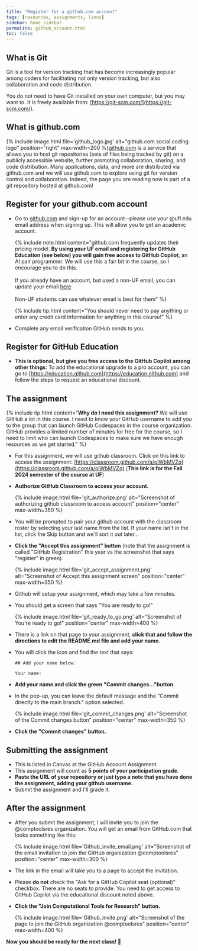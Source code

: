 ```yaml
---
title: "Register for a github.com account"
tags: [resources, assignments, linux]
sidebar: home_sidebar
permalink: github_account.html
toc: false
---
```


## What is Git

Git is a tool for version tracking that has become increasingly popular among coders for facilitating not only version tracking, but also collaboration and code distribution.

You do not need to have Git installed on your own computer, but you may want to. It is freely available from: [https://git-scm.com/](https://git-scm.com/).

## What is github.com

{% include image.html file='github_logo.jpg' alt="github.com social coding logo" position="right" max-width=200 %}[github.com](https://github.com) is a service that allows you to host git repositories (sets of files being tracked by git) on a publicly accessible website, further promoting collaboration, sharing, and code distribution. Many applications, data, and more are distributed via github.com and we will use github.com to explore using git for version control and collaboration. Indeed, the page you are reading now is part of a git repository hosted at github.com!   


## Register for your github.com account

* Go to [github.com](https://github.com) and sign-up for an account--please use your @ufl.edu email address when signing up. This will allow you to get an academic account.

  {% include note.html content="github.com frequently updates their pricing model. **By using your UF email and registering for GitHub Education (see below) you will gain free access to GitHub Copilot**, an AI pair programmer. We will use this a fair bit in the course, so I encourage you to do this.<br><br>If you already have an account, but used a non-UF email, you can update your email [here](https://github.com/settings/emails)<br><br>
  Non-UF students can use whatever email is best for them" %} 


  {% include tip.html content="You should never need to pay anything or enter any credit card information for anything in this course!" %}

* Complete any email verification GitHub sends to you.

## Register for GitHub Education

* **This is optional, but give you free access to the GitHub Copilot among other things**: To add the educational upgrade to a pro account, you can go to [https://education.github.com](https://education.github.com) and follow the steps to request an educational discount.

## The assignment

 {% include tip.html content="**Why do I need this assignment?** We will use GitHub a lot in this course. I need to know your GitHub username to add you to the group that can launch GitHub Codespaces in the course organization. GitHub provides a limited number of minutes for free for the course, so I need to limit who can launch Codespaces to make sure we have enough resources as we get started." %}


* For this assignment, we will use github classroom. Click on this link to access the assignment: [https://classroom.github.com/a/oiWbMVZq](https://classroom.github.com/a/oiWbMVZq) (**This link is for the Fall 2024 semester of the course at UF**)

* **Authorize GitHub Classroom to access your account.**

   {% include image.html file='git_authorize.png' alt="Screenshot of authorizing github classroom to access account" position="center" max-width=350 %}

* You will be prompted to pair your github account with the classroom roster by selecting your last name from the list. If your name isn't in the list, click the Skip button and we'll sort it out later...

* **Click the "Accept this assignment" button** (note that the assignment is called "GitHub Registration" this year vs the screenshot that says "register" in green).
 
   {% include image.html file='git_accept_assignment.png' alt="Screenshot of Accept this assignment screen" position="center" max-width=350 %}

* Github will setup your assignment, which may take a few minutes.

* You should get a screen that says "You are ready to go!"

    {% include image.html file='git_ready_to_go.png' alt="Screenshot of You're ready to go!" position="center" max-width=400 %}

* There is a link on that page to your assignment, **click that and follow the directions to edit the README.md file and add your name.**

* You will click the <i class="fas fa-pencil-alt"></i> icon and find the text that says: 

  ```
  ## Add your name below:
  
  Your name:
  ```
 
* **Add your name and click the green "Commit changes..."button**.
* In the pop-up, you can leave the default message and the "Commit directly to the main branch." option selected.

   {% include image.html file='git_commit_changes.png' alt="Screenshot of the Commit changes button" position="center" max-width=350 %}

* **Click the "Commit changes" button.**

## Submitting the assignment

* This is listed in Canvas at the GitHub Account Assignment.
* This assignment will count as **5 points of your participation grade**.
* **Paste the URL of your repository or just type a note that you have done the assignment, adding your github username.**
* Submit the assignment and I'll grade it.


## After the assignment

* After you submit the assignment, I will invite you to join the @comptoolsres organization. You will get an email from GitHub.com that looks something like this:

   {% include image.html file='Github_invite_email.png' alt="Screenshot of the email invitation to join the GitHub organization @comptoolsres" position="center" max-width=300 %}

* The link in the email will take you to a page to accept the invitation.
* Please **do not** check the "Ask for a GitHub Copilot seat (optional)" checkbox. There are no seats to provide. You need to get access to GitHub Copilot via the educational discount noted above.
* **Click the "Join Computational Tools for Research" button.**


   {% include image.html file='Github_invite.png' alt="Screenshot of the page to join the GitHub organization @comptoolsres" position="center" max-width=400 %}


**Now you should be ready for the next class! 🎉**